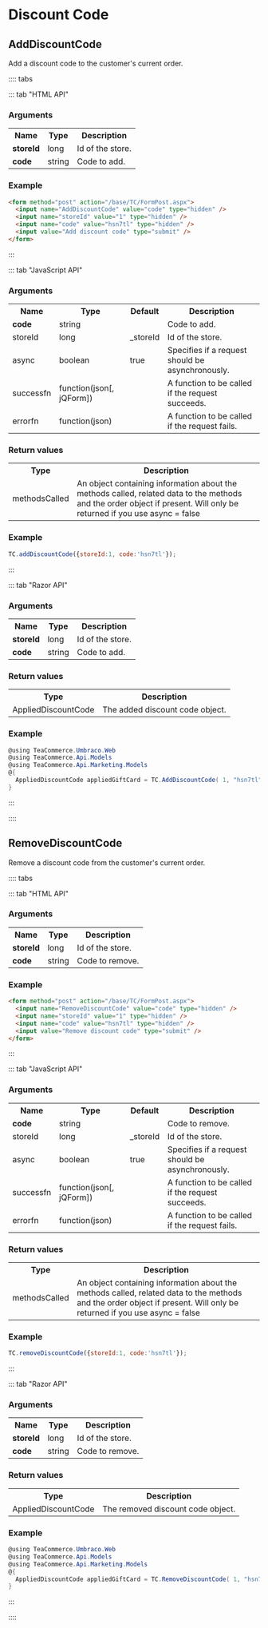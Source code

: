 # Discount Code

## AddDiscountCode

Add a discount code to the customer's current order.

:::: tabs 

::: tab "HTML API"

### Arguments

<table>
	<tr>
		<th>Name</th>
		<th>Type</th>
		<th>Description</th>
	</tr>
	<tr>
		<td><strong>storeId</strong></td>
		<td>long</td>
		<td>Id of the store.</td>
	</tr>
	<tr>
		<td><strong>code</strong></td>
		<td>string</td>
		<td>Code to add.</td>
	</tr>
</table>

### Example

````html
<form method="post" action="/base/TC/FormPost.aspx">
  <input name="AddDiscountCode" value="code" type="hidden" />
  <input name="storeId" value="1" type="hidden" />
  <input name="code" value="hsn7tl" type="hidden" />
  <input value="Add discount code" type="submit" />
</form>
````

:::

::: tab "JavaScript API"

### Arguments

<table>
	<tr>
		<th>Name</th>
		<th>Type</th>
		<th>Default</th>
		<th>Description</th>
	</tr>
	<tr>
		<td><strong>code</strong></td>
		<td>string</td>
		<td></td>
		<td>Code to add.</td>
	</tr>
	<tr>
		<td>storeId</td>
		<td>long</td>
		<td>_storeId</td>
		<td>Id of the store.</td>
	</tr>
	<tr>
		<td>async</td>
		<td>boolean</td>
		<td>true</td>
		<td>Specifies if a request should be asynchronously.</td>
	</tr>
	<tr>
		<td>successfn</td>
		<td>function(json[, jQForm])</td>
		<td></td>
		<td>A function to be called if the request succeeds.</td>
	</tr>
	<tr>
		<td>errorfn</td>
		<td>function(json)</td>
		<td></td>
		<td>A function to be called if the request fails.</td>
	</tr>
</table>

### Return values

<table>
	<tr>
		<th>Type</th>
		<th>Description</th>
	</tr>
	<tr>
		<td>methodsCalled</td>
		<td>An object containing information about the methods called, related data to the methods and the order object if present.
Will only be returned if you use async = false</td>
	</tr>
</table>

### Example

````javascript
TC.addDiscountCode({storeId:1, code:'hsn7tl'});
````

:::

::: tab "Razor API"

### Arguments

<table>
	<tr>
		<th>Name</th>
		<th>Type</th>
		<th>Description</th>
	</tr>
	<tr>
		<td><strong>storeId</strong></td>
		<td>long</td>
		<td>Id of the store.</td>
	</tr>
	<tr>
		<td><strong>code</strong></td>
		<td>string</td>
		<td>Code to add.</td>
	</tr>
</table>

### Return values

<table>
	<tr>
		<th>Type</th>
		<th>Description</th>
	</tr>
	<tr>
		<td>AppliedDiscountCode</td>
		<td>The added discount code object.</td>
	</tr>
</table>

### Example

````csharp
@using TeaCommerce.Umbraco.Web
@using TeaCommerce.Api.Models
@using TeaCommerce.Api.Marketing.Models
@{
  AppliedDiscountCode appliedGiftCard = TC.AddDiscountCode( 1, "hsn7tl" );
}
````

:::

::::

## RemoveDiscountCode

Remove a discount code from the customer's current order.

:::: tabs

::: tab "HTML API"

### Arguments

<table>
	<tr>
		<th>Name</th>
		<th>Type</th>
		<th>Description</th>
	</tr>
	<tr>
		<td><strong>storeId</strong></td>
		<td>long</td>
		<td>Id of the store.</td>
	</tr>
	<tr>
		<td><strong>code</strong></td>
		<td>string</td>
		<td>Code to remove.</td>
	</tr>
</table>

### Example

````html
<form method="post" action="/base/TC/FormPost.aspx">
  <input name="RemoveDiscountCode" value="code" type="hidden" />
  <input name="storeId" value="1" type="hidden" />
  <input name="code" value="hsn7tl" type="hidden" />
  <input value="Remove discount code" type="submit" />
</form>
````

:::

::: tab "JavaScript API"

### Arguments

<table>
	<tr>
		<th>Name</th>
		<th>Type</th>
		<th>Default</th>
		<th>Description</th>
	</tr>
	<tr>
		<td><strong>code</strong></td>
		<td>string</td>
		<td></td>
		<td>Code to remove.</td>
	</tr>
	<tr>
		<td>storeId</td>
		<td>long</td>
		<td>_storeId</td>
		<td>Id of the store.</td>
	</tr>
	<tr>
		<td>async</td>
		<td>boolean</td>
		<td>true</td>
		<td>Specifies if a request should be asynchronously.</td>
	</tr>
	<tr>
		<td>successfn</td>
		<td>function(json[, jQForm])</td>
		<td></td>
		<td>A function to be called if the request succeeds.</td>
	</tr>
	<tr>
		<td>errorfn</td>
		<td>function(json)</td>
		<td></td>
		<td>A function to be called if the request fails.</td>
	</tr>
</table>

### Return values

<table>
	<tr>
		<th>Type</th>
		<th>Description</th>
	</tr>
	<tr>
		<td>methodsCalled</td>
		<td>An object containing information about the methods called, related data to the methods and the order object if present.
Will only be returned if you use async = false</td>
	</tr>
</table>

### Example

````javascript
TC.removeDiscountCode({storeId:1, code:'hsn7tl'});
````

:::

::: tab "Razor API"

### Arguments

<table>
	<tr>
		<th>Name</th>
		<th>Type</th>
		<th>Description</th>
	</tr>
	<tr>
		<td><strong>storeId</strong></td>
		<td>long</td>
		<td>Id of the store.</td>
	</tr>
	<tr>
		<td><strong>code</strong></td>
		<td>string</td>
		<td>Code to remove.</td>
	</tr>
</table>

### Return values

<table>
	<tr>
		<th>Type</th>
		<th>Description</th>
	</tr>
	<tr>
		<td>AppliedDiscountCode</td>
		<td>The removed discount code object.</td>
	</tr>
</table>

### Example

````csharp
@using TeaCommerce.Umbraco.Web
@using TeaCommerce.Api.Models
@using TeaCommerce.Api.Marketing.Models
@{
  AppliedDiscountCode appliedGiftCard = TC.RemoveDiscountCode( 1, "hsn7tl" );
}
````

:::

::::